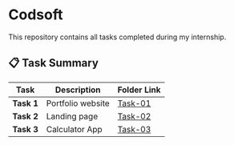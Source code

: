 # Codsoft

This repository contains all tasks completed during my internship.

## 📋 Task Summary

| Task | Description | Folder Link |
|------|--------------|--------------|
| **Task 1** | Portfolio website | [Task-01](./Task-01) |
| **Task 2** | Landing page | [Task-02](./Task-02) |
| **Task 3** | Calculator App | [Task-03](./Task-03) |
